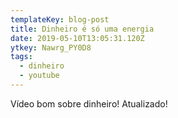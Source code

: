 ```yaml
---
templateKey: blog-post
title: Dinheiro é só uma energia
date: 2019-05-10T13:05:31.120Z
ytkey: Nawrg_PY0D8
tags:
  - dinheiro
  - youtube
---
```

Vídeo bom sobre dinheiro! Atualizado!
